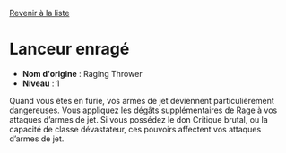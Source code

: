 [Revenir à la liste](..)

# Lanceur enragé

 * **Nom d'origine** : Raging Thrower
 * **Niveau** : 1


<p>Quand vous êtes en furie, vos armes de jet deviennent particulièrement dangereuses. Vous appliquez les dégâts supplémentaires de Rage à vos attaques d’armes de jet. Si vous possédez le don Critique brutal, ou la capacité de classe dévastateur, ces pouvoirs affectent vos attaques d’armes de jet.</p>